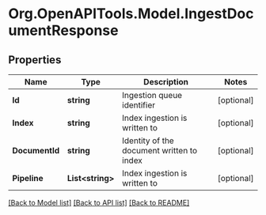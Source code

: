 # Org.OpenAPITools.Model.IngestDocumentResponse

## Properties

Name | Type | Description | Notes
------------ | ------------- | ------------- | -------------
**Id** | **string** | Ingestion queue identifier | [optional] 
**Index** | **string** | Index ingestion is written to | [optional] 
**DocumentId** | **string** | Identity of the document written to index | [optional] 
**Pipeline** | **List&lt;string&gt;** | Index ingestion is written to | [optional] 

[[Back to Model list]](../README.md#documentation-for-models) [[Back to API list]](../README.md#documentation-for-api-endpoints) [[Back to README]](../README.md)

